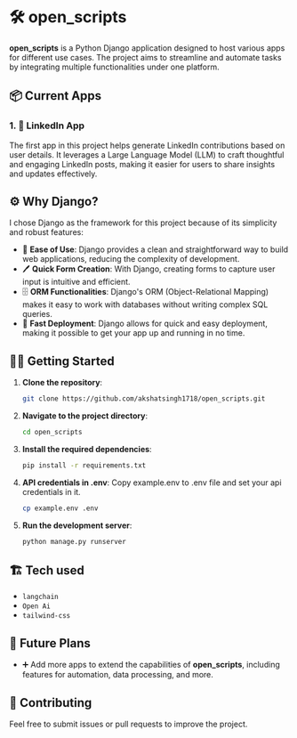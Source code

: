 # 🛠️ open_scripts

**open_scripts** is a Python Django application designed to host various apps for different use cases. The project aims to streamline and automate tasks by integrating multiple functionalities under one platform.

## 📦 Current Apps

### 1. 💬 LinkedIn App

The first app in this project helps generate LinkedIn contributions based on user details. It leverages a Large Language Model (LLM) to craft thoughtful and engaging LinkedIn posts, making it easier for users to share insights and updates effectively.

## ⚙️ Why Django?

I chose Django as the framework for this project because of its simplicity and robust features:

-   📝 **Ease of Use**: Django provides a clean and straightforward way to build web applications, reducing the complexity of development.
-   🖊️ **Quick Form Creation**: With Django, creating forms to capture user input is intuitive and efficient.
-   🗄️ **ORM Functionalities**: Django's ORM (Object-Relational Mapping) makes it easy to work with databases without writing complex SQL queries.
-   🚀 **Fast Deployment**: Django allows for quick and easy deployment, making it possible to get your app up and running in no time.

## 🏃‍♂️ Getting Started

1. **Clone the repository**:
    ```bash
    git clone https://github.com/akshatsingh1718/open_scripts.git
    ```
2. **Navigate to the project directory**:
    ```bash
    cd open_scripts
    ```
3. **Install the required dependencies**:

    ```bash
    pip install -r requirements.txt
    ```

4. **API credentials in .env**:
   Copy example.env to .env file and set your api credentials in it.
    ```bash
    cp example.env .env
    ```
5. **Run the development server**:
    ```bash
    python manage.py runserver
    ```

## 🏗️ Tech used

-   `langchain`
-   `Open Ai`
-   `tailwind-css`

## 🌱 Future Plans

-   ➕ Add more apps to extend the capabilities of **open_scripts**, including features for automation, data processing, and more.

## 🤝 Contributing

Feel free to submit issues or pull requests to improve the project.
